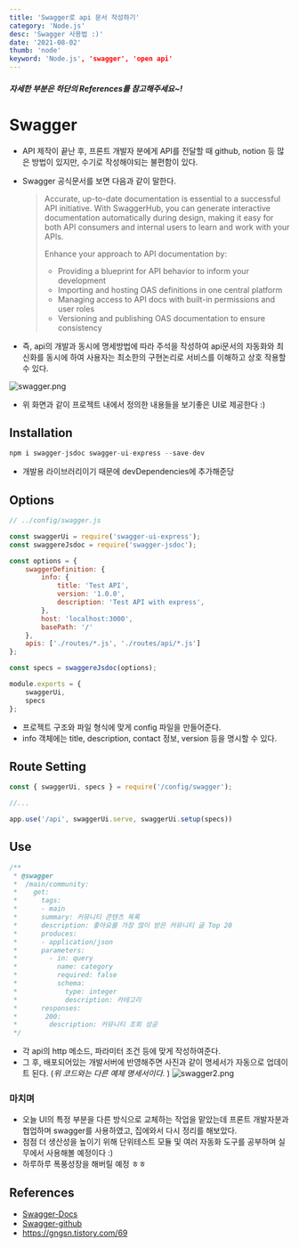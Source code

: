 ```yaml
---
title: 'Swagger로 api 문서 작성하기'
category: 'Node.js'
desc: 'Swagger 사용법 :)'
date: '2021-08-02'
thumb: 'node'
keyword: 'Node.js', 'swagger', 'open api'
---
```


##### *자세한 부분은 하단의 References를 참고해주세요~!*

# Swagger
- API 제작이 끝난 후, 프론트 개발자 분에게 API를 전달할 때 github, notion 등 많은 방법이 있지만, 수기로 작성해야되는 불편함이 있다.
- Swagger 공식문서를 보면 다음과 같이 말한다.
  
  >  Accurate, up-to-date documentation is essential to a successful API initiative. With SwaggerHub, you can generate interactive documentation automatically during design, making it easy for both API consumers and internal users to learn and work with your APIs.
  >
  >  Enhance your approach to API documentation by: 
  >  - Providing a blueprint for API behavior to inform your development
  >  - Importing and hosting OAS definitions in one central platform 
  >  - Managing access to API docs with built-in permissions and user roles 
  >  - Versioning and publishing OAS documentation to ensure consistency

- 즉, api의 개발과 동시에 명세방법에 따라 주석을 작성하여 api문서의 자동화와 최신화를 동시에 하여 사용자는 최소한의 구현논리로 서비스를 이해하고 상호 작용할 수 있다.

![swagger.png](https://raw.githubusercontent.com/woolarinet/blog_content/main/images/Node.js/swagger/1.png)
- 위 화면과 같이 프로젝트 내에서 정의한 내용들을 보기좋은 UI로 제공한다 :)

## Installation

``` javascript
npm i swagger-jsdoc swagger-ui-express --save-dev
```
- 개발용 라이브러리이기 때문에 devDependencies에 추가해준당

## Options

``` javascript
// ../config/swagger.js

const swaggerUi = require('swagger-ui-express');
const swaggereJsdoc = require('swagger-jsdoc');

const options = {
    swaggerDefinition: {
        info: {
            title: 'Test API',
            version: '1.0.0',
            description: 'Test API with express',
        },
        host: 'localhost:3000',
        basePath: '/'
    },
    apis: ['./routes/*.js', './routes/api/*.js']
};

const specs = swaggereJsdoc(options);

module.exports = {
    swaggerUi,
    specs
};
```
- 프로젝트 구조와 파일 형식에 맞게 config 파일을 만들어준다.
- info 객체에는 title, description, contact 정보, version 등을 명시할 수 있다.

## Route Setting

``` javascript
const { swaggerUi, specs } = require('/config/swagger');

//...

app.use('/api', swaggerUi.serve, swaggerUi.setup(specs))
```

## Use

``` javascript
/**
 * @swagger
 *  /main/community:
 *    get:
 *      tags:
 *      - main
 *      summary: 커뮤니티 콘텐츠 목록
 *      description: 좋아요를 가장 많이 받은 커뮤니티 글 Top 20
 *      produces:
 *      - application/json
 *      parameters:
 *        - in: query
 *          name: category
 *          required: false
 *          schema:
 *            type: integer
 *            description: 카테고리
 *      responses:
 *       200:
 *        description: 커뮤니티 조회 성공
 */
```
- 각 api의 http 메소드, 파라미터 조건 등에 맞게 작성하여준다.
- 그 후, 배포되어있는 개발서버에 반영해주면 사진과 같이 명세서가 자동으로 업데이트 된다. (*위 코드와는 다른 예제 명세서이다.* )
  ![swagger2.png](https://raw.githubusercontent.com/woolarinet/blog_content/main/images/Node.js/swagger/2.png)

### 마치며
- 오늘 UI의 특정 부분을 다른 방식으로 교체하는 작업을 맡았는데 프론트 개발자분과 협업하며 swagger를 사용하였고, 집에와서 다시 정리를 해보았다.
- 점점 더 생산성을 높이기 위해 단위테스트 모듈 및 여러 자동화 도구를 공부하며 실무에서 사용해볼 예정이다 :)
- 하루하루 폭풍성장을 해버릴 예정 ㅎㅎ

## References
- [Swagger-Docs]
- [Swagger-github]
- <https://gngsn.tistory.com/69>

[Swagger-Docs]: https://swagger.io/docs/

[Swagger-github]: https://github.com/OAI/OpenAPI-Specification/blob/main/versions/3.0.3.md#infoObject